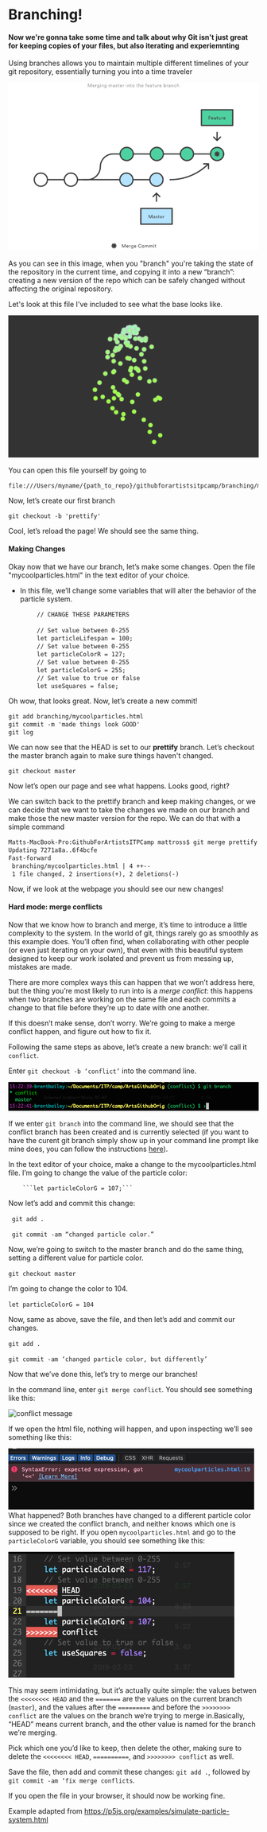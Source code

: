 # Branching!

#### Now we're gonna take some time and talk about why Git isn't just great for keeping copies of your files, but also iterating and experiemnting

Using branches allows you to maintain multiple different timelines of your git repository, essentially turning you into a time traveler

![alt text](../img/gitmerge.png "Click here for a new repo!")

As you can see in this image, when you "branch" you're taking the state of the repository in the current time, and copying it into a new “branch”: creating a new version of the repo which can be safely changed without affecting the original repository.

Let's look at this file I've included to see what the base looks like.

![alt text](../img/baseparticles.png "Click here for a new repo!")

You can open this file yourself by going to

```
file:///Users/myname/{path_to_repo}/githubforartistsitpcamp/branching/mycoolparticles.html
```

Now, let’s create our first branch

```
git checkout -b 'prettify'
```

Cool, let’s reload the page! We should see the same thing.

#### Making Changes

Okay now that we have our branch, let’s make some changes. Open the file "mycoolparticles.html" in the text editor of your choice.

* In this file, we’ll change some variables that will alter the behavior of the particle system.

```buildoutcfg
        // CHANGE THESE PARAMETERS

        // Set value between 0-255
        let particleLifespan = 100;
        // Set value between 0-255
        let particleColorR = 127;
        // Set value between 0-255
        let particleColorG = 255;
        // Set value to true or false
        let useSquares = false;
```

Oh wow, that looks great.  Now, let’s create a new commit!

```buildoutcfg
git add branching/mycoolparticles.html
git commit -m 'made things look GOOD'
git log

```

We can now see that the HEAD is set to our **prettify** branch.  Let’s checkout the master branch again to make sure things haven't changed.

```buildoutcfg
git checkout master
```

Now let’s open our page and see what happens. Looks good, right?

We can switch back to the prettify branch and keep making changes, or we can decide that we want to take the changes we made on our branch and make those the new master version for the repo. We can do that with a simple command

```buildoutcfg
Matts-MacBook-Pro:GithubForArtistsITPCamp mattross$ git merge prettify
Updating 7271a8a..6f4bcfe
Fast-forward
 branching/mycoolparticles.html | 4 ++--
 1 file changed, 2 insertions(+), 2 deletions(-)
```

Now, if we look at the webpage you should see our new changes!


#### Hard mode: merge conflicts

Now that we know how to branch and merge, it’s time to introduce a little complexity to the system. In the world of git, things rarely go as smoothly as this example does. You’ll often find, when collaborating with other people (or even just iterating on your own), that even with this beautiful system designed to keep our work isolated and prevent us from messing up, mistakes are made.

There are more complex ways this can happen that we won’t address here, but the thing you’re most likely to run into is a *merge conflict*: this happens when two branches are working on the same file and each commits a change to that file before they’re up to date with one another.

If this doesn’t make sense, don’t worry. We’re going to make a merge conflict happen, and figure out how to fix it.

Following the same steps as above, let’s create a new branch: we’ll call it `conflict`.

Enter `git checkout -b ‘conflict’` into the command line.

![conflict branch created](../img/conflict_branch.png)

If we enter `git branch` into the command line, we should see that the conflict branch has been created and is currently selected (if you want to have the curent git branch simply show up in your command line prompt like mine does, you can follow the instructions [here](https://gist.github.com/joseluisq/1e96c54fa4e1e5647940)).

In the text editor of your choice, make a change to the mycoolparticles.html file.  I’m going to change the value of the particle color:

        ```let particleColorG = 107;```

Now let’s add and commit this change:

` git add .`

` git commit -am “changed particle color.”`

Now, we’re going to switch to the master branch and do the same thing, setting a different value for particle color.

`git checkout master`

I’m going to change the color to 104.

`let particleColorG = 104`

Now, same as above, save the file, and then let’s add and commit our changes.

`git add .`

`git commit -am ‘changed particle color, but differently’`

Now that we’ve done this, let’s try to merge our branches!

In the command line, enter `git merge conflict`. You should see something like this:

![conflict message](../img/conflict_message.png)

If we open the html file, nothing will happen, and upon inspecting we’ll see something like this:

![firefox error message](../img/firefox_error.png)
What happened? Both branches have changed to a different particle color since we created the conflict branch, and neither knows which one is supposed to be right. If you open `mycoolparticles.html` and go to the `particleColorG` variable, you should see something like this:

![head conflict message](../img/head_conflict.png)

This may seem intimidating, but it’s actually quite simple: the values betwen the `<<<<<<<< HEAD` and the `=======` are the values on the current branch (`master`), and the values after  the `=========` and before the `>>>>>>>> conflict` are the values on the branch we’re trying to merge in.Basically, “HEAD” means current branch, and the other value is named for the branch we’re merging.

Pick which one you’d like to keep, then delete the other, making sure to delete the `<<<<<<<< HEAD`, `==========`, and `>>>>>>>> conflict` as well.

Save the file, then add and commit these changes: `git add .`, followed by `git commit -am ‘fix merge conflicts`.

If you open the file in your browser, it should now be working fine.


Example adapted from
https://p5js.org/examples/simulate-particle-system.html
